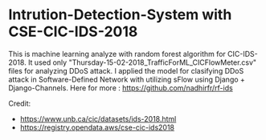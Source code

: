 # Intrution-Detection-System with CSE-CIC-IDS-2018

This is machine learning analyze with random forest algorithm for CIC-IDS-2018. It used only "Thursday-15-02-2018_TrafficForML_CICFlowMeter.csv" files for analyzing DDoS attack. I applied the model for clasifying DDoS attack in Software-Defined Network with utilizing sFlow using Django + Django-Channels. 
Here for more : https://github.com/nadhirfr/rf-ids


Credit:
- https://www.unb.ca/cic/datasets/ids-2018.html
- https://registry.opendata.aws/cse-cic-ids2018
